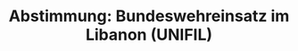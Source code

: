 ---
abstimmung:
  abstimmung: 3
  bundestagssitzung: 39
  datum: 14. Juni 2018
  legislaturperiode: 19
categories:
- Todo
data:
- title: Abstimmungsergebnis 20180614_3-data.pdf
  url: /res/2021-btw/abstimmungsergebnisse/20180614_3-data.pdf
- title: Abstimmungsergebnis 20180614_3_xls-data.xls
  url: /res/2021-btw/abstimmungsergebnisse/20180614_3_xls-data.xls
- title: Abstimmungsergebnis 20180614_3_xls-datacsv
  url: /res/2021-btw/abstimmungsergebnisse/csv/20180614_3_xls-datacsv
documents:
- local: /res/2021-btw/drucksachen/02383.pdf
  title: Drucksache 19/02383
  url: https://dip21.bundestag.de/dip21/btd/19/023/1902383.pdf
- local: /res/2021-btw/drucksachen/02669.pdf
  title: Drucksache 19/02669
  url: https://dip21.bundestag.de/dip21/btd/19/026/1902669.pdf
ergebnis:
  AfD:
    enthaltung: 0
    gesamt: 92
    ja: 0
    nein: 80
    nichtabgegeben: 12
    ungueltig: 0
  Bündnis 90/Die Grünen:
    enthaltung: 2
    gesamt: 67
    ja: 57
    nein: 2
    nichtabgegeben: 6
    ungueltig: 0
  Die Linke:
    enthaltung: 0
    gesamt: 69
    ja: 0
    nein: 60
    nichtabgegeben: 9
    ungueltig: 0
  FDP:
    enthaltung: 0
    gesamt: 80
    ja: 75
    nein: 0
    nichtabgegeben: 5
    ungueltig: 0
  cdu/csu:
    enthaltung: 0
    gesamt: 246
    ja: 234
    nein: 0
    nichtabgegeben: 12
    ungueltig: 0
  file: 20180614_3_xls-data.xls
  fraktionslos:
    enthaltung: 0
    gesamt: 2
    ja: 2
    nein: 0
    nichtabgegeben: 0
    ungueltig: 0
  spd:
    enthaltung: 1
    gesamt: 153
    ja: 144
    nein: 1
    nichtabgegeben: 7
    ungueltig: 0
layout: abstimmung
links:
- title: Link zu bundestag.de
  url: https://www.bundestag.de/parlament/plenum/abstimmung/abstimmung?id=519
preview: 'Deutscher Bundestag


  39. Sitzung des Deutschen Bundestages

  am Donnerstag, 14. Juni 2018


  Endgültiges Ergebnis der Namentlichen Abstimmung Nr. 3


  Beschlussempfehlung des Auswärtigen Ausschusses (3. Ausschuss) zu dem Antrag der

  Bundesregierung

  Fortsetzung der Beteiligung bewaffneter deutscher Streitkräfte an der "United Nations

  Interim Force in Lebanon" (UNIFIL) auf Grundlage der Resolution 1701 (2006) des

  Sicherheitsrates der Vereinten Nationen und Folgeresolutionen, zuletzt 2373 (2017)
  vom

  30. August 2017

  Drs. 19/2383 und 19/2669'
tags:
- Todo
title: 'Abstimmung: Bundeswehreinsatz im Libanon (UNIFIL)'
---